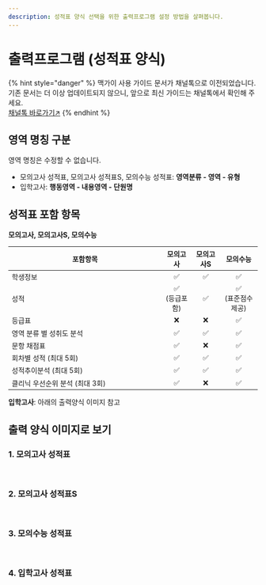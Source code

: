 ```yaml
---
description: 성적표 양식 선택을 위한 출력프로그램 설정 방법을 살펴봅니다.
---
```


# 출력프로그램 (성적표 양식)

{% hint style="danger" %}
맥가이 사용 가이드 문서가 채널톡으로 이전되었습니다.\
기존 문서는 더 이상 업데이트되지 않으니, 앞으로 최신 가이드는 채널톡에서 확인해 주세요.\
[채널톡 바로가기↗](https://docs.channel.io/macgai-guide/ko/articles/report-template-fd0e5a51)
{% endhint %}

## 영역 명칭 구분

영역 명칭은 수정할 수 없습니다.

* 모의고사 성적표, 모의고사 성적표S, 모의수능 성적표: **영역분류 - 영역 - 유형**
* 입학고사: **행동영역 - 내용영역 - 단원명**

## 성적표 포함 항목

**모의고사, 모의고사S, 모의수능**

<table><thead><tr><th width="296">포함항목</th><th align="center">모의고사</th><th align="center">모의고사S</th><th align="center">모의수능</th></tr></thead><tbody><tr><td>학생정보</td><td align="center">✅</td><td align="center">✅</td><td align="center">✅</td></tr><tr><td>성적</td><td align="center">✅ <br>(등급포함)</td><td align="center">✅</td><td align="center">✅ <br>(표준점수제공)</td></tr><tr><td>등급표</td><td align="center">❌</td><td align="center">❌</td><td align="center">✅</td></tr><tr><td>영역 분류 별 성취도 분석</td><td align="center">✅</td><td align="center">✅</td><td align="center">✅</td></tr><tr><td>문항 채점표</td><td align="center">✅</td><td align="center">❌</td><td align="center">✅</td></tr><tr><td>회차별 성적 (최대 5회)</td><td align="center">✅</td><td align="center">✅</td><td align="center">✅</td></tr><tr><td>성적추이분석 (최대 5회)</td><td align="center">✅</td><td align="center">✅</td><td align="center">✅</td></tr><tr><td>클리닉 우선순위 분석 (최대 3회)</td><td align="center">✅</td><td align="center">❌</td><td align="center">✅</td></tr></tbody></table>

**입학고사**: 아래의 출력양식 이미지 참고

## 출력 양식 이미지로 보기

### 1. 모의고사 성적표

<div data-full-width="true"><figure><img src="../../.gitbook/assets/모의고사 성적표 (1).png" alt=""><figcaption></figcaption></figure></div>

### 2. 모의고사 성적표S

<figure><img src="../../.gitbook/assets/모의고사성적표S.png" alt=""><figcaption></figcaption></figure>

### 3. 모의수능 성적표

<div data-full-width="true"><figure><img src="../../.gitbook/assets/모의수능 성적표.png" alt=""><figcaption></figcaption></figure></div>

### 4. 입학고사 성적표

<div data-full-width="true"><figure><img src="../../.gitbook/assets/입학고사성적표.png" alt=""><figcaption></figcaption></figure></div>
